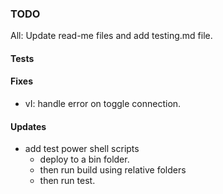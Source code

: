 ### TODO

All: Update read-me files and add testing.md file.





#### Tests

#### Fixes
* vI: handle error on toggle connection. 

#### Updates
* add test power shell scripts
	* deploy to a bin folder.
	* then run build using relative folders
	* then run test.
	

	
